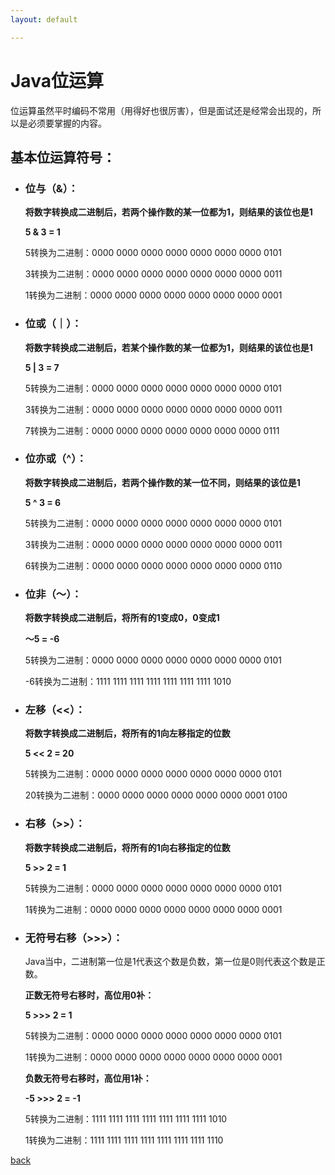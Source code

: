 ```yaml
---
layout: default

---
```


# Java位运算

位运算虽然平时编码不常用（用得好也很厉害），但是面试还是经常会出现的，所以是必须要掌握的内容。

## 基本位运算符号：

- ### 位与（&）：

  **将数字转换成二进制后，若两个操作数的某一位都为1，则结果的该位也是1**

  **5 & 3 = 1**

  5转换为二进制：0000 0000 0000 0000 0000 0000 0000 0101

  3转换为二进制：0000 0000 0000 0000 0000 0000 0000 0011

  1转换为二进制：0000 0000 0000 0000 0000 0000 0000 0001

- ### 位或（｜）：

  **将数字转换成二进制后，若某个操作数的某一位都为1，则结果的该位也是1**

  **5 \| 3 = 7**

  5转换为二进制：0000 0000 0000 0000 0000 0000 0000 0101

  3转换为二进制：0000 0000 0000 0000 0000 0000 0000 0011

  7转换为二进制：0000 0000 0000 0000 0000 0000 0000 0111

- ### 位亦或（^）：

  **将数字转换成二进制后，若两个操作数的某一位不同，则结果的该位是1**

  **5 ^ 3 = 6**

  5转换为二进制：0000 0000 0000 0000 0000 0000 0000 0101

  3转换为二进制：0000 0000 0000 0000 0000 0000 0000 0011

  6转换为二进制：0000 0000 0000 0000 0000 0000 0000 0110

- ### 位非（～）：

  **将数字转换成二进制后，将所有的1变成0，0变成1**

  **～5 = -6**

  5转换为二进制：0000 0000 0000 0000 0000 0000 0000 0101

  -6转换为二进制：1111 1111 1111 1111 1111 1111 1111 1010

- ### 左移（\<\<）：

  **将数字转换成二进制后，将所有的1向左移指定的位数**

  **5 << 2 = 20**

  5转换为二进制：0000 0000 0000 0000 0000 0000 0000 0101

  20转换为二进制：0000 0000 0000 0000 0000 0000 0001 0100

- ### 右移（\>\>）：

  **将数字转换成二进制后，将所有的1向右移指定的位数**

  **5 >> 2 = 1**

  5转换为二进制：0000 0000 0000 0000 0000 0000 0000 0101

  1转换为二进制：0000 0000 0000 0000 0000 0000 0000 0001

- ### 无符号右移（\>\>\>）：

  Java当中，二进制第一位是1代表这个数是负数，第一位是0则代表这个数是正数。

  **正数无符号右移时，高位用0补：**

  **5 \>\>\> 2 = 1**

  5转换为二进制：0000 0000 0000 0000 0000 0000 0000 0101

  1转换为二进制：0000 0000 0000 0000 0000 0000 0000 0001

  **负数无符号右移时，高位用1补：**

  **-5 \>\>\> 2 = -1**

  5转换为二进制：1111 1111 1111 1111 1111 1111 1111 1010

  1转换为二进制：1111 1111 1111 1111 1111 1111 1111 1110

[back](../)

